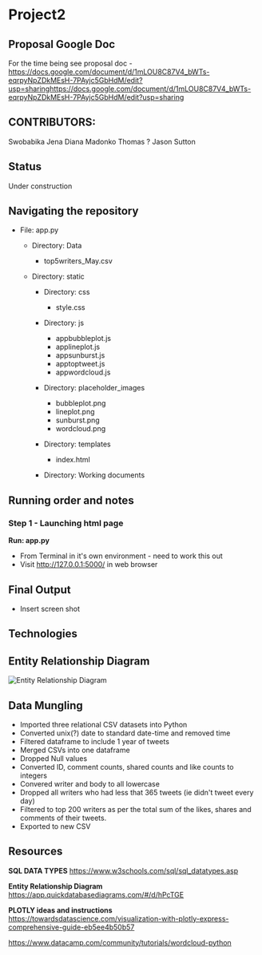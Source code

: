 # Project2

## Proposal Google Doc
For the time being see proposal doc -
https://docs.google.com/document/d/1mLOU8C87V4_bWTs-eqrpyNpZDkMEsH-7PAyjc5GbHdM/edit?usp=sharinghttps://docs.google.com/document/d/1mLOU8C87V4_bWTs-eqrpyNpZDkMEsH-7PAyjc5GbHdM/edit?usp=sharing

## CONTRIBUTORS:
Swobabika Jena
Diana Madonko
Thomas ? 
Jason Sutton

## Status
Under construction

## Navigating the repository
* File: app.py

    * Directory: Data
        * top5writers_May.csv
    
    * Directory: static
    
        * Directory: css
            * style.css
            
        * Directory: js
            * appbubbleplot.js
            * applineplot.js
            * appsunburst.js
            * apptoptweet.js
            * appwordcloud.js
            
        * Directory: placeholder_images
            * bubbleplot.png
            * lineplot.png
            * sunburst.png
            * wordcloud.png
            
        * Directory: templates
            * index.html
                
        * Directory: Working documents

## Running order and notes
### Step 1 - Launching html page

**Run: app.py**
* From Terminal in it's own environment - need to work this out
* Visit http://127.0.0.1:5000/ in web browser

## Final Output
* Insert screen shot


## Technologies



## Entity Relationship Diagram
![Entity Relationship Diagram](https://github.com/jMacProd/javascript-challenge/blob/main/Process%20Maps/UFO_Dynamic_Table_Webpage_Part1.png)


## Data Mungling
* Imported three relational CSV datasets into Python
* Converted unix(?) date to standard date-time and removed time
* Filtered dataframe to include 1 year of tweets
* Merged CSVs into one dataframe
* Dropped Null values
* Converted ID, comment counts, shared counts and like counts to integers
* Convered writer and body to all lowercase
* Dropped all writers who had less that 365 tweets (ie didn't tweet every day)
* Filtered to top 200 writers as per the total sum of the likes, shares and comments of their tweets. 
* Exported to new CSV




## Resources
**SQL DATA TYPES**
https://www.w3schools.com/sql/sql_datatypes.asp

**Entity Relationship Diagram**
https://app.quickdatabasediagrams.com/#/d/hPcTGE

**PLOTLY ideas and instructions**
https://towardsdatascience.com/visualization-with-plotly-express-comprehensive-guide-eb5ee4b50b57

https://www.datacamp.com/community/tutorials/wordcloud-python
